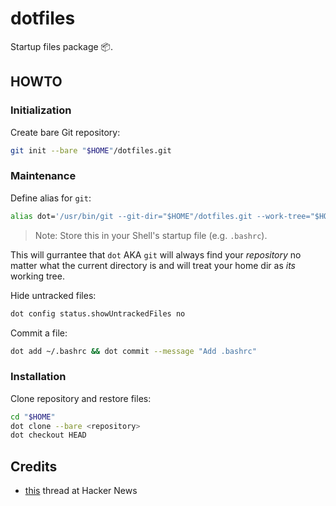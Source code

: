 # dotfiles
Startup files package 📦.

## HOWTO

### Initialization

Create bare Git repository:
```bash
git init --bare "$HOME"/dotfiles.git
```

### Maintenance

Define alias for `git`:
```bash
alias dot='/usr/bin/git --git-dir="$HOME"/dotfiles.git --work-tree="$HOME"'
```

> Note: Store this in your Shell's startup file (e.g. `.bashrc`).

This will gurrantee that `dot` AKA `git` will always find your _repository_ no matter what the current directory is
and will treat your home dir as _its_ working tree.

Hide untracked files:
```bash
dot config status.showUntrackedFiles no
```

Commit a file:
```bash
dot add ~/.bashrc && dot commit --message "Add .bashrc"
```

### Installation

Clone repository and restore files:
```bash
cd "$HOME"
dot clone --bare <repository>
dot checkout HEAD
```

## Credits

- [this](https://news.ycombinator.com/item?id=11070797) thread at Hacker News
